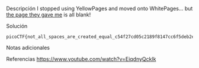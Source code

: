 Descripción
	I stopped using YellowPages and moved onto WhitePages... but [the page they gave me](https://jupiter.challenges.picoctf.org/static/74274b96fe966126a1953c80762af80d/whitepages.txt) is all blank!
	
Solución
	
	picoCTF{not_all_spaces_are_created_equal_c54f27cd05c2189f8147cc6f5deb2e56}
	
Notas adicionales
	
	
Referencias
	https://www.youtube.com/watch?v=EiqdnyQcklk
	